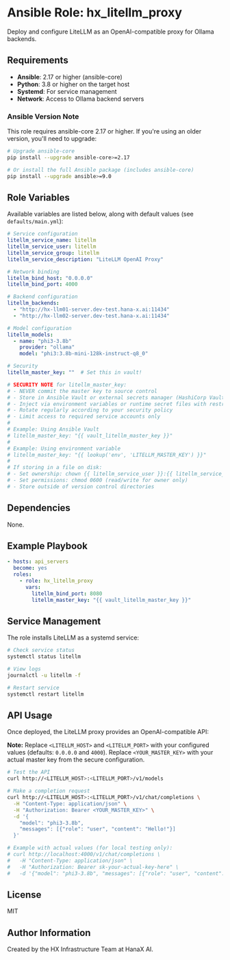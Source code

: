 # Ansible Role: hx_litellm_proxy

Deploy and configure LiteLLM as an OpenAI-compatible proxy for Ollama backends.

## Requirements

- **Ansible**: 2.17 or higher (ansible-core)
- **Python**: 3.8 or higher on the target host
- **Systemd**: For service management
- **Network**: Access to Ollama backend servers

### Ansible Version Note

This role requires ansible-core 2.17 or higher. If you're using an older version, you'll need to upgrade:

```bash
# Upgrade ansible-core
pip install --upgrade ansible-core>=2.17

# Or install the full Ansible package (includes ansible-core)
pip install --upgrade ansible>=9.0
```

## Role Variables

Available variables are listed below, along with default values (see `defaults/main.yml`):

```yaml
# Service configuration
litellm_service_name: litellm
litellm_service_user: litellm
litellm_service_group: litellm
litellm_service_description: "LiteLLM OpenAI Proxy"

# Network binding
litellm_bind_host: "0.0.0.0"
litellm_bind_port: 4000

# Backend configuration
litellm_backends:
  - "http://hx-llm01-server.dev-test.hana-x.ai:11434"
  - "http://hx-llm02-server.dev-test.hana-x.ai:11434"

# Model configuration
litellm_models:
  - name: "phi3-3.8b"
    provider: "ollama"
    model: "phi3:3.8b-mini-128k-instruct-q8_0"

# Security
litellm_master_key: ""  # Set this in vault!

# SECURITY NOTE for litellm_master_key:
# - NEVER commit the master key to source control
# - Store in Ansible Vault or external secrets manager (HashiCorp Vault, AWS Secrets Manager, etc.)
# - Inject via environment variables or runtime secret files with restrictive permissions
# - Rotate regularly according to your security policy
# - Limit access to required service accounts only
# 
# Example: Using Ansible Vault
# litellm_master_key: "{{ vault_litellm_master_key }}"
# 
# Example: Using environment variable
# litellm_master_key: "{{ lookup('env', 'LITELLM_MASTER_KEY') }}"
#
# If storing in a file on disk:
# - Set ownership: chown {{ litellm_service_user }}:{{ litellm_service_group }}
# - Set permissions: chmod 0600 (read/write for owner only)
# - Store outside of version control directories
```

## Dependencies

None.

## Example Playbook

```yaml
- hosts: api_servers
  become: yes
  roles:
    - role: hx_litellm_proxy
      vars:
        litellm_bind_port: 8080
        litellm_master_key: "{{ vault_litellm_master_key }}"
```

## Service Management

The role installs LiteLLM as a systemd service:

```bash
# Check service status
systemctl status litellm

# View logs
journalctl -u litellm -f

# Restart service
systemctl restart litellm
```

## API Usage

Once deployed, the LiteLLM proxy provides an OpenAI-compatible API:

**Note:** Replace `<LITELLM_HOST>` and `<LITELLM_PORT>` with your configured values (defaults: `0.0.0.0` and `4000`).
Replace `<YOUR_MASTER_KEY>` with your actual master key from the secure configuration.

```bash
# Test the API
curl http://<LITELLM_HOST>:<LITELLM_PORT>/v1/models

# Make a completion request
curl http://<LITELLM_HOST>:<LITELLM_PORT>/v1/chat/completions \
  -H "Content-Type: application/json" \
  -H "Authorization: Bearer <YOUR_MASTER_KEY>" \
  -d '{
    "model": "phi3-3.8b",
    "messages": [{"role": "user", "content": "Hello!"}]
  }'

# Example with actual values (for local testing only):
# curl http://localhost:4000/v1/chat/completions \
#   -H "Content-Type: application/json" \
#   -H "Authorization: Bearer sk-your-actual-key-here" \
#   -d '{"model": "phi3-3.8b", "messages": [{"role": "user", "content": "Hello!"}]}'
```

## License

MIT

## Author Information

Created by the HX Infrastructure Team at HanaX AI.
